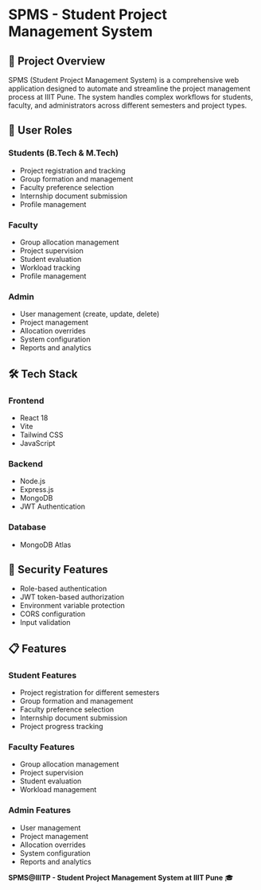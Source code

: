 # SPMS - Student Project Management System

## 🎯 **Project Overview**

SPMS (Student Project Management System) is a comprehensive web application designed to automate and streamline the project management process at IIIT Pune. The system handles complex workflows for students, faculty, and administrators across different semesters and project types.

## 👥 **User Roles**

### **Students (B.Tech & M.Tech)**
- Project registration and tracking
- Group formation and management
- Faculty preference selection
- Internship document submission
- Profile management

### **Faculty**
- Group allocation management
- Project supervision
- Student evaluation
- Workload tracking
- Profile management

### **Admin**
- User management (create, update, delete)
- Project management
- Allocation overrides
- System configuration
- Reports and analytics

## 🛠️ **Tech Stack**

### **Frontend**
- React 18
- Vite
- Tailwind CSS
- JavaScript

### **Backend**
- Node.js
- Express.js
- MongoDB
- JWT Authentication

### **Database**
- MongoDB Atlas

## 🔐 **Security Features**

- Role-based authentication
- JWT token-based authorization
- Environment variable protection
- CORS configuration
- Input validation

## 📋 **Features**

### **Student Features**
- Project registration for different semesters
- Group formation and management
- Faculty preference selection
- Internship document submission
- Project progress tracking

### **Faculty Features**
- Group allocation management
- Project supervision
- Student evaluation
- Workload management

### **Admin Features**
- User management
- Project management
- Allocation overrides
- System configuration
- Reports and analytics

**SPMS@IIITP - Student Project Management System at IIIT Pune** 🎓
